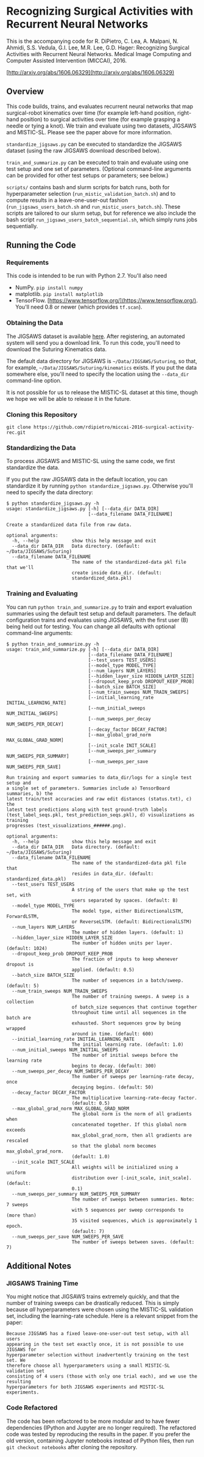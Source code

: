 # Recognizing Surgical Activities with Recurrent Neural Networks

This is the accompanying code for R. DiPietro, C. Lea, A. Malpani,
N. Ahmidi, S.S. Vedula, G.I. Lee, M.R. Lee, G.D. Hager: Recognizing Surgical
Activities with Recurrent Neural Networks. Medical Image Computing
and Computer Assisted Intervention (MICCAI), 2016.

[http://arxiv.org/abs/1606.06329](http://arxiv.org/abs/1606.06329)

## Overview

This code builds, trains, and evaluates recurrent neural networks that map
surgical-robot kinematics over time (for example left-hand position,
right-hand position) to surgical activities over time (for example grasping a
needle or tying a knot). We train and evaluate using two datasets, JIGSAWS and
MISTIC-SL. Please see the paper above for more information.

`standardize_jigsaws.py` can be executed to standardize the JIGSAWS dataset
(using the raw JIGSAWS download described below).

`train_and_summarize.py` can be executed to train and evaluate using one test
setup and one set of parameters. (Optional command-line arguments can be
provided for other test setups or parameters; see below.)

`scripts/` contains bash and slurm scripts for batch runs, both for
hyperparameter selection (`run_mistic_validation_batch.sh`) and to compute
results in a leave-one-user-out fashion (`run_jigsaws_users_batch.sh` and
`run_mistic_users_batch.sh`). These scripts are tailored to our slurm setup,
but for reference we also include the bash script
`run_jigsaws_users_batch_sequential.sh`, which simply runs jobs sequentially.

## Running the Code

### Requirements

This code is intended to be run with Python 2.7. You'll also need

- NumPy. `pip install numpy`
- matplotlib. `pip install matplotlib`
- TensorFlow. [https://www.tensorflow.org/](https://www.tensorflow.org/).
You'll need 0.8 or newer (which provides `tf.scan`).

### Obtaining the Data

The JIGSAWS dataset is available
[here](http://cirl.lcsr.jhu.edu/research/hmm/datasets/jigsaws_release/). After
registering, an automated system will send you a download link. To run this
code, you'll need to download the Suturing Kinematics data.

The default data directory for JIGSAWS is `~/Data/JIGSAWS/Suturing`, so that,
for example, `~/Data/JIGSAWS/Suturing/kinematics` exists. If you put the data
somewhere else, you'll need to specify the location using the `--data_dir`
command-line option.

It is not possible for us to release the MISTIC-SL dataset at this time,
though we hope we will be able to release it in the future.

### Cloning this Repository

```
git clone https://github.com/rdipietro/miccai-2016-surgical-activity-rec.git
```

### Standardizing the Data

To process JIGSAWS and MISTIC-SL using the same code, we first standardize the
data.

If you put the raw JIGSAWS data in the default location, you can standardize
it by running `python standardize_jigsaws.py`. Otherwise you'll need to specify
the data directory:

```
$ python standardize_jigsaws.py -h
usage: standardize_jigsaws.py [-h] [--data_dir DATA_DIR]
                              [--data_filename DATA_FILENAME]

Create a standardized data file from raw data.

optional arguments:
  -h, --help            show this help message and exit
  --data_dir DATA_DIR   Data directory. (default: ~/Data/JIGSAWS/Suturing)
  --data_filename DATA_FILENAME
                        The name of the standardized-data pkl file that we'll
                        create inside data_dir. (default:
                        standardized_data.pkl)
```

### Training and Evaluating

You can run `python train_and_summarize.py` to train and export evaluation
summaries using the default test setup and default parameters. The default
configuration trains and evaluates using JIGSAWS, with the first user (B) being
held out for testing. You can change all defaults with optional command-line
arguments:

```
$ python train_and_summarize.py -h
usage: train_and_summarize.py [-h] [--data_dir DATA_DIR]
                              [--data_filename DATA_FILENAME]
                              [--test_users TEST_USERS]
                              [--model_type MODEL_TYPE]
                              [--num_layers NUM_LAYERS]
                              [--hidden_layer_size HIDDEN_LAYER_SIZE]
                              [--dropout_keep_prob DROPOUT_KEEP_PROB]
                              [--batch_size BATCH_SIZE]
                              [--num_train_sweeps NUM_TRAIN_SWEEPS]
                              [--initial_learning_rate INITIAL_LEARNING_RATE]
                              [--num_initial_sweeps NUM_INITIAL_SWEEPS]
                              [--num_sweeps_per_decay NUM_SWEEPS_PER_DECAY]
                              [--decay_factor DECAY_FACTOR]
                              [--max_global_grad_norm MAX_GLOBAL_GRAD_NORM]
                              [--init_scale INIT_SCALE]
                              [--num_sweeps_per_summary NUM_SWEEPS_PER_SUMMARY]
                              [--num_sweeps_per_save NUM_SWEEPS_PER_SAVE]

Run training and export summaries to data_dir/logs for a single test setup and
a single set of parameters. Summaries include a) TensorBoard summaries, b) the
latest train/test accuracies and raw edit distances (status.txt), c) the
latest test predictions along with test ground-truth labels
(test_label_seqs.pkl, test_prediction_seqs.pkl), d) visualizations as training
progresses (test_visualizations_######.png).

optional arguments:
  -h, --help            show this help message and exit
  --data_dir DATA_DIR   Data directory. (default: ~/Data/JIGSAWS/Suturing)
  --data_filename DATA_FILENAME
                        The name of the standardized-data pkl file that
                        resides in data_dir. (default: standardized_data.pkl)
  --test_users TEST_USERS
                        A string of the users that make up the test set, with
                        users separated by spaces. (default: B)
  --model_type MODEL_TYPE
                        The model type, either BidirectionalLSTM, ForwardLSTM,
                        or ReverseLSTM. (default: BidirectionalLSTM)
  --num_layers NUM_LAYERS
                        The number of hidden layers. (default: 1)
  --hidden_layer_size HIDDEN_LAYER_SIZE
                        The number of hidden units per layer. (default: 1024)
  --dropout_keep_prob DROPOUT_KEEP_PROB
                        The fraction of inputs to keep whenever dropout is
                        applied. (default: 0.5)
  --batch_size BATCH_SIZE
                        The number of sequences in a batch/sweep. (default: 5)
  --num_train_sweeps NUM_TRAIN_SWEEPS
                        The number of training sweeps. A sweep is a collection
                        of batch_size sequences that continue together
                        throughout time until all sequences in the batch are
                        exhausted. Short sequences grow by being wrapped
                        around in time. (default: 600)
  --initial_learning_rate INITIAL_LEARNING_RATE
                        The initial learning rate. (default: 1.0)
  --num_initial_sweeps NUM_INITIAL_SWEEPS
                        The number of initial sweeps before the learning rate
                        begins to decay. (default: 300)
  --num_sweeps_per_decay NUM_SWEEPS_PER_DECAY
                        The number of sweeps per learning-rate decay, once
                        decaying begins. (default: 50)
  --decay_factor DECAY_FACTOR
                        The multiplicative learning-rate-decay factor.
                        (default: 0.5)
  --max_global_grad_norm MAX_GLOBAL_GRAD_NORM
                        The global norm is the norm of all gradients when
                        concatenated together. If this global norm exceeds
                        max_global_grad_norm, then all gradients are rescaled
                        so that the global norm becomes max_global_grad_norm.
                        (default: 1.0)
  --init_scale INIT_SCALE
                        All weights will be initialized using a uniform
                        distribution over [-init_scale, init_scale]. (default:
                        0.1)
  --num_sweeps_per_summary NUM_SWEEPS_PER_SUMMARY
                        The number of sweeps between summaries. Note: 7 sweeps
                        with 5 sequences per sweep corresponds to (more than)
                        35 visited sequences, which is approximately 1 epoch.
                        (default: 7)
  --num_sweeps_per_save NUM_SWEEPS_PER_SAVE
                        The number of sweeps between saves. (default: 7)
```

## Additional Notes

### JIGSAWS Training Time

You might notice that JIGSAWS trains extremely quickly, and that the
number of training sweeps can be drastically reduced. This is simply because
*all* hyperparameters were chosen using the MISTIC-SL validation set, including
the learning-rate schedule. Here is a relevant snippet from the paper:

```
Because JIGSAWS has a fixed leave-one-user-out test setup, with all users
appearing in the test set exactly once, it is not possible to use JIGSAWS for
hyperparameter selection without inadvertently training on the test set. We
therefore choose all hyperparameters using a small MISTIC-SL validation set
consisting of 4 users (those with only one trial each), and we use the resulting
hyperparameters for both JIGSAWS experiments and MISTIC-SL experiments.
```

### Code Refactored

The code has been refactored to be more modular and to have
fewer dependencies (IPython and Jupyter are no longer required). The
refactored code was tested by reproducing the results in the paper. If you
prefer the old version, containing Jupyter notebooks instead of Python files,
then run `git checkout notebooks` after cloning the repository.
